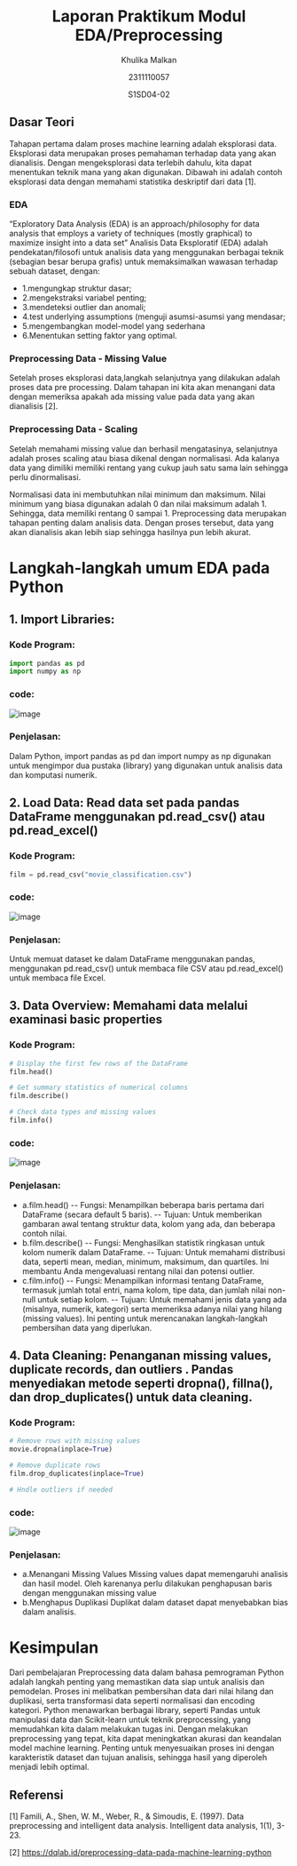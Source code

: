 <h1 align="center">Laporan Praktikum Modul EDA/Preprocessing</h1>
<p align="center">Khulika Malkan</p>
<p align="center">2311110057</p>
<p align="center">S1SD04-02</p>

## Dasar Teori
Tahapan pertama dalam proses machine learning adalah eksplorasi data. Eksplorasi data merupakan proses pemahaman terhadap data yang akan dianalisis. Dengan mengeksplorasi data terlebih dahulu, kita dapat menentukan teknik mana yang akan digunakan. Dibawah ini adalah contoh eksplorasi data dengan memahami statistika deskriptif dari data [1].

### EDA
“Exploratory Data Analysis (EDA) is an approach/philosophy for data analysis that employs a variety of techniques (mostly graphical) to maximize insight into a data set”
Analisis Data Eksploratif (EDA) adalah pendekatan/filosofi untuk analisis data yang menggunakan berbagai teknik (sebagian besar berupa grafis) untuk memaksimalkan wawasan terhadap sebuah dataset, dengan:
- 1.mengungkap struktur dasar;
- 2.mengekstraksi variabel penting;
- 3.mendeteksi outlier dan anomali;
- 4.test underlying assumptions (menguji asumsi-asumsi yang mendasar;
- 5.mengembangkan model-model yang sederhana
- 6.Menentukan setting faktor yang optimal.

### Preprocessing Data - Missing Value
Setelah proses eksplorasi data,langkah selanjutnya yang dilakukan adalah proses data pre processing. Dalam tahapan ini kita akan menangani data dengan memeriksa apakah ada missing value pada data yang akan dianalisis [2].

### Preprocessing Data - Scaling
Setelah memahami missing value dan berhasil mengatasinya, selanjutnya adalah proses scaling atau biasa dikenal dengan normalisasi. Ada kalanya data yang dimiliki memiliki rentang yang cukup jauh satu sama lain sehingga perlu dinormalisasi.

Normalisasi data ini membutuhkan nilai minimum dan maksimum. Nilai minimum yang biasa digunakan adalah 0 dan nilai maksimum adalah 1. Sehingga, data memiliki rentang 0 sampai 1. Preprocessing data merupakan tahapan penting dalam analisis data. Dengan proses tersebut, data yang akan dianalisis akan lebih siap sehingga hasilnya pun lebih akurat. 

# Langkah-langkah umum EDA pada Python
## 1.  Import Libraries:
### Kode Program:
```python
import pandas as pd
import numpy as np
```
### code:
![image](https://github.com/user-attachments/assets/5c0ebed3-6759-4583-ae18-69195a9b42c1)

### Penjelasan:
Dalam Python, import pandas as pd dan import numpy as np digunakan untuk mengimpor dua pustaka (library) yang digunakan untuk analisis data dan komputasi numerik.

## 2. Load Data: Read data set pada pandas DataFrame menggunakan pd.read_csv() atau pd.read_excel() 
### Kode Program:
```python
film = pd.read_csv("movie_classification.csv")
```
### code:
![image](https://github.com/user-attachments/assets/619a80ef-747d-43ab-a888-66999442a769)

### Penjelasan:
Untuk memuat dataset ke dalam DataFrame menggunakan pandas, menggunakan pd.read_csv() untuk membaca file CSV atau pd.read_excel() untuk membaca file Excel.

## 3. Data Overview: Memahami data melalui examinasi basic properties  
### Kode Program:
```python
# Display the first few rows of the DataFrame
film.head()

# Get summary statistics of numerical columns
film.describe()

# Check data types and missing values
film.info()
```
### code:
![image](https://github.com/user-attachments/assets/5b94979f-d920-4933-8a7d-6cd7dee13088)


### Penjelasan:
- a.film.head()
-- Fungsi: Menampilkan beberapa baris pertama dari DataFrame (secara default 5 baris).
-- Tujuan: Untuk memberikan gambaran awal tentang struktur data, kolom yang ada, dan beberapa contoh nilai.
- b.film.describe()
-- Fungsi: Menghasilkan statistik ringkasan untuk kolom numerik dalam DataFrame.
-- Tujuan: Untuk memahami distribusi data, seperti mean, median, minimum, maksimum, dan quartiles. Ini membantu Anda mengevaluasi rentang nilai dan potensi outlier.
- c.film.info()
-- Fungsi: Menampilkan informasi tentang DataFrame, termasuk jumlah total entri, nama kolom, tipe data, dan jumlah nilai non-null untuk setiap kolom.
-- Tujuan: Untuk memahami jenis data yang ada (misalnya, numerik, kategori) serta memeriksa adanya nilai yang hilang (missing values). Ini penting untuk merencanakan langkah-langkah pembersihan data yang diperlukan.


## 4. Data Cleaning: Penanganan missing values, duplicate records, dan outliers . Pandas menyediakan metode seperti dropna(), fillna(), dan drop_duplicates() untuk data cleaning.  
### Kode Program:
```python
# Remove rows with missing values
movie.dropna(inplace=True)

# Remove duplicate rows
film.drop_duplicates(inplace=True)

# Hndle outliers if needed
```
### code:
![image](https://github.com/user-attachments/assets/4eb93297-31fb-4428-9948-eabca4543076)

### Penjelasan:
- a.Menangani Missing Values
Missing values dapat memengaruhi analisis dan hasil model. Oleh karenanya perlu dilakukan penghapusan baris dengan menggunakan missing value
- b.Menghapus Duplikasi
Duplikat dalam dataset dapat menyebabkan bias dalam analisis.

# Kesimpulan
Dari pembelajaran Preprocessing data dalam bahasa pemrograman Python adalah langkah penting yang memastikan data siap untuk analisis dan pemodelan. Proses ini melibatkan pembersihan data dari nilai hilang dan duplikasi, serta transformasi data seperti normalisasi dan encoding kategori. Python menawarkan berbagai library, seperti Pandas untuk manipulasi data dan Scikit-learn untuk teknik preprocessing, yang memudahkan kita dalam melakukan tugas ini. Dengan melakukan preprocessing yang tepat, kita dapat meningkatkan akurasi dan keandalan model machine learning. Penting untuk menyesuaikan proses ini dengan karakteristik dataset dan tujuan analisis, sehingga hasil yang diperoleh menjadi lebih optimal.


## Referensi
[1] Famili, A., Shen, W. M., Weber, R., & Simoudis, E. (1997). Data preprocessing and intelligent data analysis. Intelligent data analysis, 1(1), 3-23. 

[2] https://dqlab.id/preprocessing-data-pada-machine-learning-python

